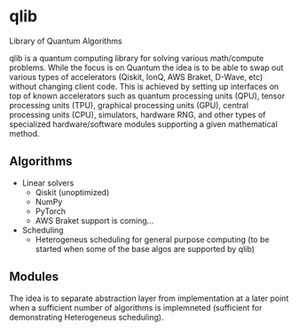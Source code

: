 # qlib
Library of Quantum Algorithms

qlib is a quantum computing library for solving various math/compute problems. While the focus is on Quantum the idea is to be able to swap out various types of accelerators (Qiskit, IonQ, AWS Braket, D-Wave, etc) without changing client code. This is achieved by setting up interfaces on top of known accelerators such as quantum processing units (QPU), tensor processing units (TPU), graphical processing units (GPU), central processing units (CPU), simulators, hardware RNG, and other types of specialized hardware/software modules supporting a given mathematical method.

## Algorithms

* Linear solvers
  * Qiskit (unoptimized)
  * NumPy
  * PyTorch
  * AWS Braket support is coming...
* Scheduling
  * Heterogeneus scheduling for general purpose computing (to be started when some of the base algos are supported by qlib)

## Modules

The idea is to separate abstraction layer from implementation at a later point when a sufficient number of algorithms is implemneted (sufficient for demonstrating Heterogeneus scheduling).
